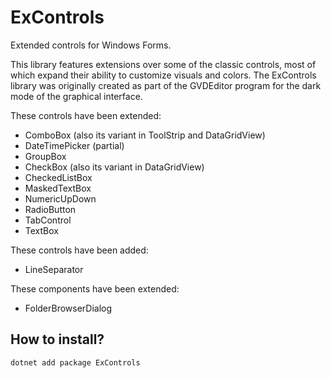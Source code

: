 # ExControls
Extended controls for Windows Forms.

This library features extensions over some of the classic controls, most of which expand their ability to customize visuals and colors. The ExControls library was originally created as part of the GVDEditor program for the dark mode of the graphical interface.

These controls have been extended:
* ComboBox (also its variant in ToolStrip and DataGridView)
* DateTimePicker (partial)
* GroupBox
* CheckBox (also its variant in DataGridView)
* CheckedListBox
* MaskedTextBox
* NumericUpDown
* RadioButton
* TabControl
* TextBox

These controls have been added:
* LineSeparator

These components have been extended:
* FolderBrowserDialog

## How to install?
```
dotnet add package ExControls
```
